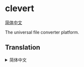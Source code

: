 # clevert

[简体中文](#translation-zh-cn)

The universal file converter platform.

## Translation

<details>
<summary id="translation-zh-cn">简体中文</summary>

> clevert - 通用的文件转换平台

</details>

<!--

busybox sh -c "all_proxy=socks://127.0.0.1:9091 git push"

# must be hard link instead of symbol link
ln -f extensions/zcodecs/index.js temp/extensions/zcodecs_0.1.0/index.js

http://127.0.0.1:9393/static/index_zcodecs.js
-->
